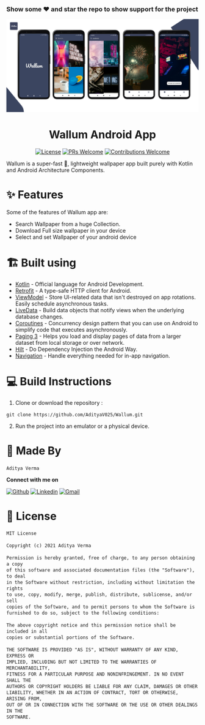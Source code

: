 ### Show some ❤️ and star the repo to show support for the project

<img src="https://raw.githubusercontent.com/AdityaV025/Wallum/master/assets/Wallum%20Spotlight%20design.png?token=AJM5NN3IFDPWA6RVJY4VT7DBL4NMC">

<h1 align="center"> Wallum Android App </h1>

<p align="center">
  <a href="LICENSE"><img alt="License" src="https://img.shields.io/badge/license-MIT-green"></a>
  <a href="https://github.com/AdityaV025/Wallum/pulls"><img alt="PRs Welcome" src="https://img.shields.io/badge/PRs-welcome-brightgreen.svg?style=flat-square"></a>
  <a href="https://github.com/AdityaV025/Wallum/pulls"><img alt="Contributions Welcome" src="https://img.shields.io/badge/contributions-welcome-brightgreen.svg?style=flat-square"></a>
</p>

Wallum is a super-fast 🚀, lightweight wallpaper app built purely with Kotlin and Android Architecture Components. 

# ✨ Features

Some of the features of Wallum app are:

- Search Wallpaper from a huge Collection.
- Download Full size wallpaper in your device
- Select and set Wallpaper of your android device

# 🏗️ Built using

- [Kotlin](https://kotlinlang.org/) - Official language for Android Development.
- [Retrofit](https://square.github.io/retrofit/) - A type-safe HTTP client for Android.
- [ViewModel](https://developer.android.com/topic/libraries/architecture/viewmodel) - Store UI-related data that isn't destroyed on app rotations. Easily schedule asynchronous tasks.
- [LiveData](https://developer.android.com/topic/libraries/architecture/livedata) - Build data objects that notify views when the underlying database changes.
- [Coroutines](https://developer.android.com/kotlin/coroutines) - Concurrency design pattern that you can use on Android to simplify code that executes asynchronously.
- [Paging 3](https://developer.android.com/topic/libraries/architecture/paging/v3-overview) - Helps you load and display pages of data from a larger dataset from local storage or over network.
- [Hilt](https://developer.android.com/jetpack/androidx/releases/hilt) - Do Dependency Injection the Android Way.
- [Navigation](https://developer.android.com/guide/navigation/) - Handle everything needed for in-app navigation.

# 💻 Build Instructions

1. Clone or download the repository :

```shell
git clone https://github.com/AdityaV025/Wallum.git
```

2. Run the project into an emulator or a physical device.

# 👨 Made By

`Aditya Verma`

**Connect with me on**
</br>

[![Github](https://img.shields.io/badge/-Github-000?style=flat&logo=Github&logoColor=white)](https://github.com/AdityaV025)
[![Linkedin](https://img.shields.io/badge/-LinkedIn-blue?style=flat&logo=Linkedin&logoColor=white)](https://www.linkedin.com/in/aditya-verma-66b7a913b/)
[![Gmail](https://img.shields.io/badge/-Gmail-c14438?style=flat&logo=Gmail&logoColor=white)](mailto:aditya.verma7708@gmail.com)

# 📜 License 
```
MIT License

Copyright (c) 2021 Aditya Verma

Permission is hereby granted, free of charge, to any person obtaining a copy
of this software and associated documentation files (the "Software"), to deal
in the Software without restriction, including without limitation the rights
to use, copy, modify, merge, publish, distribute, sublicense, and/or sell
copies of the Software, and to permit persons to whom the Software is
furnished to do so, subject to the following conditions:

The above copyright notice and this permission notice shall be included in all
copies or substantial portions of the Software.

THE SOFTWARE IS PROVIDED "AS IS", WITHOUT WARRANTY OF ANY KIND, EXPRESS OR
IMPLIED, INCLUDING BUT NOT LIMITED TO THE WARRANTIES OF MERCHANTABILITY,
FITNESS FOR A PARTICULAR PURPOSE AND NONINFRINGEMENT. IN NO EVENT SHALL THE
AUTHORS OR COPYRIGHT HOLDERS BE LIABLE FOR ANY CLAIM, DAMAGES OR OTHER
LIABILITY, WHETHER IN AN ACTION OF CONTRACT, TORT OR OTHERWISE, ARISING FROM,
OUT OF OR IN CONNECTION WITH THE SOFTWARE OR THE USE OR OTHER DEALINGS IN THE
SOFTWARE.
```

